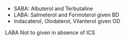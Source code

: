- SABA: Albuterol and Terbutaline
- LABA: Salmeterol and Formoterol given BD
- Indacaterol, Olodaterol, Vilanterol given OD

LABA Not to given in absence of ICS